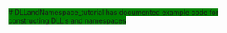 <span style="background-color:green">
# DLLandNamespace_tutorial
has documented example code for constructing DLL's and namespaces
